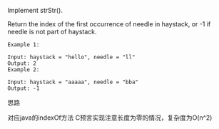 Implement strStr().

Return the index of the first occurrence of needle in haystack, or -1 if needle is not part of haystack.

```
Example 1:

Input: haystack = "hello", needle = "ll"
Output: 2
Example 2:

Input: haystack = "aaaaa", needle = "bba"
Output: -1
```

思路

对应java的indexOf方法
C预言实现注意长度为零的情况，复杂度为O(n^2)
